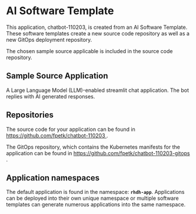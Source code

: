 # AI Software Template

This application, chatbot-110203, is created from an AI Software Template. These software templates create a new source code repository as well as a new GitOps deployment repository.

The chosen sample source applicable is included in the source code repository.

## Sample Source Application

A Large Language Model (LLM)-enabled streamlit chat application. The bot replies with AI generated responses.

## Repositories

The source code for your application can be found in [https://github.com/fpetk/chatbot-110203 ](https://github.com/fpetk/chatbot-110203 ).
 
The GitOps repository, which contains the Kubernetes manifests for the application can be found in 
[https://github.com/fpetk/chatbot-110203-gitops ](https://github.com/fpetk/chatbot-110203-gitops ). 

## Application namespaces 

The default application is found in the namespace: **`rhdh-app`**. Applications can be deployed into their own unique namespace or multiple software templates can generate numerous applications into the same namespace.